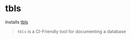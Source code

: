 # tbls

Installs [tbls](https://github.com/k1LoW/tbls)

> `tbls` is a CI-Friendly tool for documenting a database
